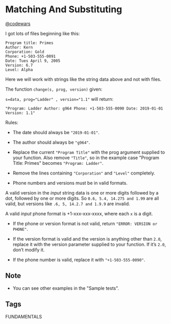# Matching And Substituting

[@codewars](https://www.codewars.com/kata/59de1e2fe50813a046000124)

I got lots of files beginning like this:

```text
Program title: Primes
Author: Kern
Corporation: Gold
Phone: +1-503-555-0091
Date: Tues April 9, 2005
Version: 6.7
Level: Alpha
```

Here we will work with strings like the string data above and not with files.

The function `change(s, prog, version)` given:

`s=data, prog="Ladder" , version="1.1"` will return:

`"Program: Ladder Author: g964 Phone: +1-503-555-0090 Date: 2019-01-01 Version: 1.1"`

Rules:

- The date should always be `"2019-01-01"`.

- The author should always be `"g964"`.

- Replace the current `"Program Title"` with the prog argument supplied to your function. Also remove `"Title"`, so in the example case "Program Title: Primes" becomes `"Program: Ladder"`.

- Remove the lines containing `"Corporation"` and `"Level"` completely.

- Phone numbers and versions must be in valid formats.

A valid version in the *input* string data is one or more digits followed by a dot, followed by one or more digits. So `0.6, 5.4, 14.275 and 1.99` are all valid, but versions like `.6, 5, 14.2.7 and 1.9.9` are invalid.

A valid *input* phone format is +1-xxx-xxx-xxxx, where each `x` is a digit.

- If the phone or version format is not valid, return `"ERROR: VERSION or PHONE"`.

- If the version format is valid and the version is anything other than `2.0`, replace it with the version parameter supplied to your function. If it’s `2.0`, don’t modify it.

- If the phone number is valid, replace it with `"+1-503-555-0090"`.

## Note

- You can see other examples in the "Sample tests".

## Tags

FUNDAMENTALS
